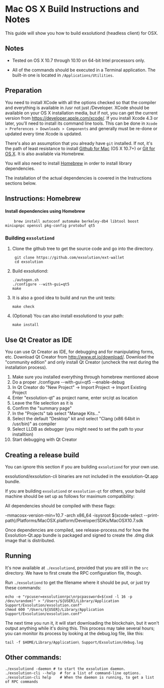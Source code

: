 Mac OS X Build Instructions and Notes
====================================
This guide will show you how to build exsolutiond (headless client) for OSX.

Notes
-----

* Tested on OS X 10.7 through 10.10 on 64-bit Intel processors only.

* All of the commands should be executed in a Terminal application. The
built-in one is located in `/Applications/Utilities`.

Preparation
-----------

You need to install XCode with all the options checked so that the compiler
and everything is available in /usr not just /Developer. XCode should be
available on your OS X installation media, but if not, you can get the
current version from https://developer.apple.com/xcode/. If you install
Xcode 4.3 or later, you'll need to install its command line tools. This can
be done in `Xcode > Preferences > Downloads > Components` and generally must
be re-done or updated every time Xcode is updated.

There's also an assumption that you already have `git` installed. If
not, it's the path of least resistance to install [Github for Mac](https://mac.github.com/)
(OS X 10.7+) or
[Git for OS X](https://code.google.com/p/git-osx-installer/). It is also
available via Homebrew.

You will also need to install [Homebrew](http://brew.sh) in order to install library
dependencies.

The installation of the actual dependencies is covered in the Instructions
sections below.

Instructions: Homebrew
----------------------

#### Install dependencies using Homebrew

        brew install autoconf automake berkeley-db4 libtool boost miniupnpc openssl pkg-config protobuf qt5

### Building `exsolutiond`

1. Clone the github tree to get the source code and go into the directory.

        git clone https://github.com/exsolution/ext-wallet
        cd exsolution

2.  Build exsolutiond:

        ./autogen.sh
        ./configure --with-gui=qt5
        make

3.  It is also a good idea to build and run the unit tests:

        make check

4.  (Optional) You can also install exsolutiond to your path:

        make install

Use Qt Creator as IDE
------------------------
You can use Qt Creator as IDE, for debugging and for manipulating forms, etc.
Download Qt Creator from http://www.qt.io/download/. Download the "community edition" and only install Qt Creator (uncheck the rest during the installation process).

1. Make sure you installed everything through homebrew mentioned above
2. Do a proper ./configure --with-gui=qt5 --enable-debug
3. In Qt Creator do "New Project" -> Import Project -> Import Existing Project
4. Enter "exsolution-qt" as project name, enter src/qt as location
5. Leave the file selection as it is
6. Confirm the "summary page"
7. In the "Projects" tab select "Manage Kits..."
8. Select the default "Desktop" kit and select "Clang (x86 64bit in /usr/bin)" as compiler
9. Select LLDB as debugger (you might need to set the path to your installtion)
10. Start debugging with Qt Creator

Creating a release build
------------------------
You can ignore this section if you are building `exsolutiond` for your own use.

exsolutiond/exsolution-cli binaries are not included in the exsolution-Qt.app bundle.

If you are building `exsolutiond` or `exsolution-qt` for others, your build machine should be set up
as follows for maximum compatibility:

All dependencies should be compiled with these flags:

 -mmacosx-version-min=10.7
 -arch x86_64
 -isysroot $(xcode-select --print-path)/Platforms/MacOSX.platform/Developer/SDKs/MacOSX10.7.sdk

Once dependencies are compiled, see release-process.md for how the Exsolution-Qt.app
bundle is packaged and signed to create the .dmg disk image that is distributed.

Running
-------

It's now available at `./exsolutiond`, provided that you are still in the `src`
directory. We have to first create the RPC configuration file, though.

Run `./exsolutiond` to get the filename where it should be put, or just try these
commands:

    echo -e "rpcuser=exsolutionrpc\nrpcpassword=$(xxd -l 16 -p /dev/urandom)" > "/Users/${USER}/Library/Application Support/Exsolution/exsolution.conf"
    chmod 600 "/Users/${USER}/Library/Application Support/Exsolution/exsolution.conf"

The next time you run it, it will start downloading the blockchain, but it won't
output anything while it's doing this. This process may take several hours;
you can monitor its process by looking at the debug.log file, like this:

    tail -f $HOME/Library/Application\ Support/Exsolution/debug.log

Other commands:
-------

    ./exsolutiond -daemon # to start the exsolution daemon.
    ./exsolution-cli --help  # for a list of command-line options.
    ./exsolution-cli help    # When the daemon is running, to get a list of RPC commands

